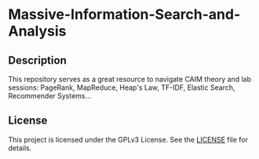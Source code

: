 # Massive-Information-Search-and-Analysis
## Description

This repository serves as a great resource to navigate CAIM theory and lab sessions: PageRank, MapReduce, Heap's Law, TF-IDF, Elastic Search, Recommender Systems...

## License

This project is licensed under the GPLv3 License. See the [LICENSE](./LICENSE) file for details.
